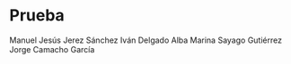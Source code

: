 # Prueba

Manuel Jesús Jerez Sánchez
Iván Delgado Alba
Marina Sayago Gutiérrez
Jorge Camacho García
